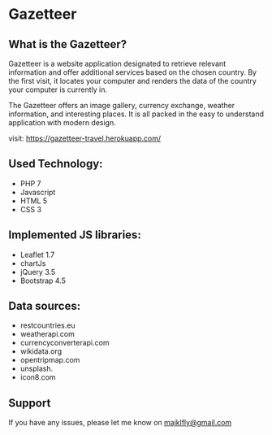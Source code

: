 # Gazetteer

## What is the Gazetteer?

Gazetteer is a website application designated to retrieve relevant information and offer additional services based on the chosen country. By the first visit, it locates your computer and renders the data of the country your computer is currently in.

The Gazetteer offers an image gallery, currency exchange, weather information, and interesting places. It is all packed in the easy to understand application with modern design.

visit: https://gazetteer-travel.herokuapp.com/

## Used Technology:

- PHP 7
- Javascript
- HTML 5
- CSS 3

## Implemented JS libraries:

- Leaflet 1.7
- chartJs
- jQuery 3.5
- Bootstrap 4.5

## Data sources:

- restcountries.eu
- weatherapi.com
- currencyconverterapi.com
- wikidata.org
- opentripmap.com
- unsplash.
- icon8.com

## Support

If you have any issues, please let me know on majklfly@gmail.com
